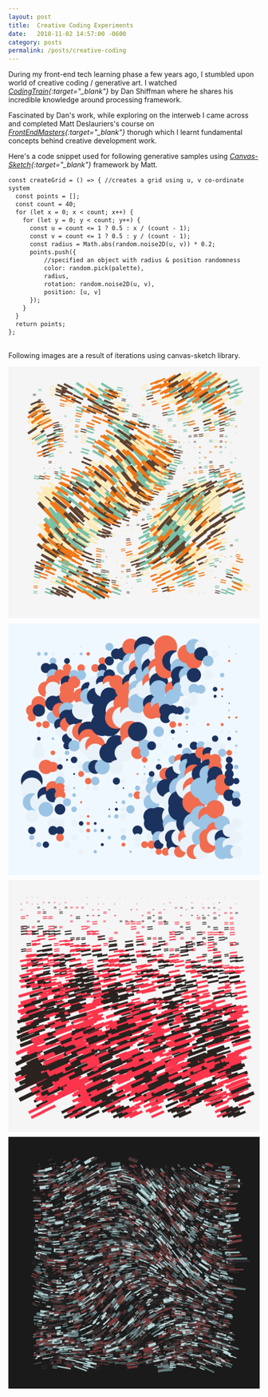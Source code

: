 ```yaml
---
layout: post
title:  Creative Coding Experiments
date:   2018-11-02 14:57:00 -0600
category: posts
permalink: /posts/creative-coding
---
```

During my front-end tech learning phase a few years ago, I stumbled upon world of creative coding / generative art. I watched *[CodingTrain](https://www.youtube.com/user/shiffman/featured "Open YouTube Link"){:target="_blank"}* by Dan Shiffman where he shares his incredible knowledge around processing framework.  

Fascinated by Dan's work, while exploring on the interweb I came across and completed Matt Deslauriers's course on *[FrontEndMasters](https://frontendmasters.com/courses/canvas-webgl/ "Open FrontEndMasters"){:target="_blank"}* thorugh which I learnt fundamental concepts behind creative development work.   

Here's a code snippet used for following generative samples using *[Canvas-Sketch](https://github.com/mattdesl/canvas-sketch.git "Open GitHub Repo"){:target="_blank"}* framework by Matt.

    const createGrid = () => { //creates a grid using u, v co-ordinate system
      const points = [];
      const count = 40;
      for (let x = 0; x < count; x++) {
        for (let y = 0; y < count; y++) {
          const u = count <= 1 ? 0.5 : x / (count - 1);
          const v = count <= 1 ? 0.5 : y / (count - 1);
          const radius = Math.abs(random.noise2D(u, v)) * 0.2;
          points.push({
              //specified an object with radius & position randomness
              color: random.pick(palette),
              radius,
              rotation: random.noise2D(u, v),
              position: [u, v]
          });
        }
      }
      return points;
    };
  
<br>Following images are a result of iterations using canvas-sketch library.   

<div style="
    display: grid;
    grid-template-columns: repeat(auto-fit, minmax(250px, 1fr));
    grid-gap: 10px;
">
  <img src="/assets/media/gen-art/genArt1.png" alt="genArt3"/>
  <img src="/assets/media/gen-art/genArt2.png" alt="genArt2"/>
  <img src="/assets/media/gen-art/genArt4.png" alt="genArt4"/>
  <img src="/assets/media/gen-art/genArt3.png" alt="genArt1"/>
</div>
  
<!-- # GLSL Shader
<img src="/assets/img/genArt5.png" alt="genArt5"/> -->
